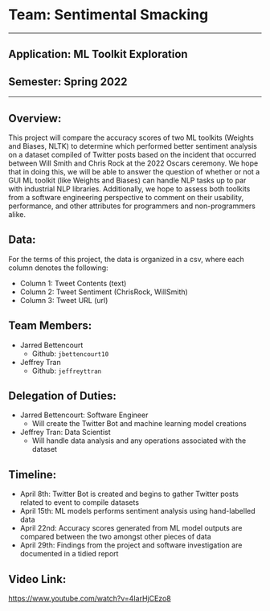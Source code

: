 # Team: Sentimental Smacking
---
## Application: ML Toolkit Exploration

## Semester: Spring 2022
---

## Overview:
This project will compare the accuracy scores of two ML toolkits (Weights and Biases, NLTK) to determine which performed better sentiment analysis on a dataset compiled of Twitter posts based on the incident that occurred between Will Smith and Chris Rock at the 2022 Oscars ceremony. We hope that in doing this, we will be able to answer the question of whether or not a GUI ML toolkit (like Weights and Biases) can handle NLP tasks up to par with industrial NLP libraries. Additionally, we hope to assess both toolkits from a software engineering perspective to comment on their usability, performance, and other attributes for programmers and non-programmers alike.

## Data:
For the terms of this project, the data is organized in a csv, where each column denotes the following:
- Column 1: Tweet Contents (text)
- Column 2: Tweet Sentiment (ChrisRock, WillSmith)
- Column 3: Tweet URL (url)


## Team Members:
- Jarred Bettencourt
  - Github: `jbettencourt10`
- Jeffrey Tran
  - Github: `jeffreyttran`

## Delegation of Duties:
- Jarred Bettencourt: Software Engineer
  - Will create the Twitter Bot and machine learning model creations
- Jeffrey Tran: Data Scientist
  - Will handle data analysis and any operations associated with the dataset

## Timeline:
- April 8th: Twitter Bot is created and begins to gather Twitter posts related to event to compile datasets
- April 15th: ML models performs sentiment analysis using hand-labelled data
- April 22nd: Accuracy scores generated from ML model outputs are compared between the two amongst other pieces of data
- April 29th: Findings from the project and software investigation are documented in a tidied report

## Video Link:
https://www.youtube.com/watch?v=4IarHjCEzo8
